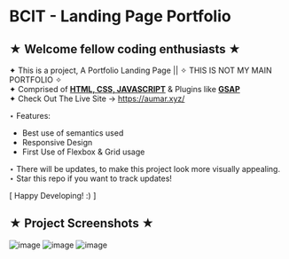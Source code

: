 # BCIT - Landing Page Portfolio
## ★ Welcome fellow coding enthusiasts ★

✦ This is a project, A Portfolio Landing Page || ✧ THIS IS NOT MY MAIN PORTFOLIO ✧ <br>
✦ Comprised of  <ins>**HTML, CSS, JAVASCRIPT**</ins> & Plugins like <ins>**GSAP**</ins> <br>
✦ Check Out The Live Site → https://aumar.xyz/ <br>

⋆ Features:
  - Best use of semantics used <br>
  - Responsive Design <br>
  - First Use of Flexbox & Grid usage <br>

⋆ There will be updates, to make this project look more visually appealing. <br>
⋆ Star this repo if you want to track updates!


[ Happy Developing! :) ]


## ★ Project Screenshots ★


![image](https://github.com/user-attachments/assets/3f0d8823-77c2-4bea-bd2b-e41fd8e57cd8)
![image](https://github.com/user-attachments/assets/f3cd2dba-596c-4672-969c-bd5cc5d68ee8)
![image](https://github.com/user-attachments/assets/c5c21f56-602d-4e74-baae-6335c3d42641)



